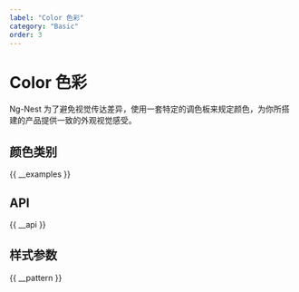 ```yaml
---
label: "Color 色彩"
category: "Basic"
order: 3
---
```


# Color 色彩

Ng-Nest 为了避免视觉传达差异，使用一套特定的调色板来规定颜色，为你所搭建的产品提供一致的外观视觉感受。

## 颜色类别

{{ __examples }}

## API

{{ __api }}

## 样式参数

{{ __pattern }}
